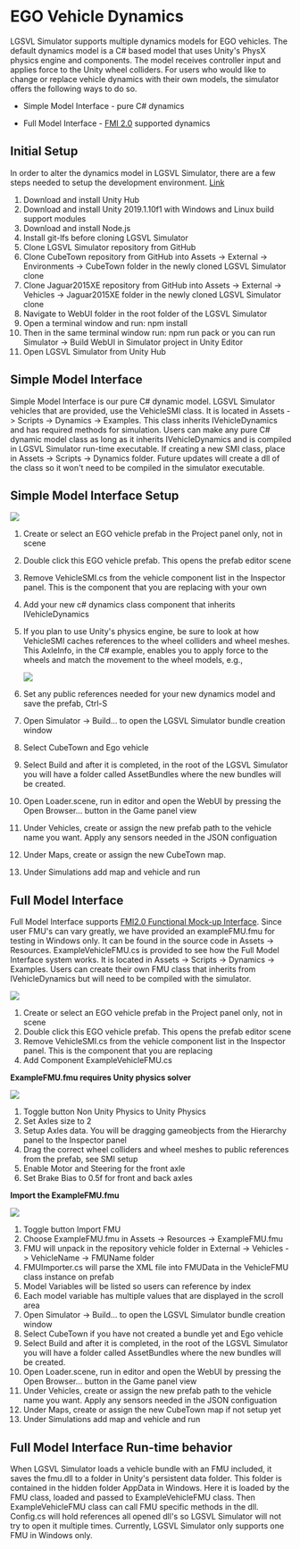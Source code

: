 # EGO Vehicle Dynamics[](#top)

LGSVL Simulator supports multiple dynamics models for EGO vehicles.  The default dynamics model is a C# based model that uses Unity's PhysX physics engine and components.  The model receives controller input and applies force to the Unity wheel colliders.  For users who would like to change or replace vehicle dynamics with their own models, the simulator offers the following ways to do so.

- Simple Model Interface - pure C# dynamics

- Full Model Interface - [FMI 2.0](https://fmi-standard.org/) supported dynamics




## Initial Setup

In order to alter the dynamics model in LGSVL Simulator, there are a few steps needed to setup the development environment. [Link](build-instructions.md)

1. Download and install Unity Hub
2. Download and install Unity 2019.1.10f1 with Windows and Linux build support modules
3. Download and install Node.js
4. Install git-lfs before cloning LGSVL Simulator
5. Clone LGSVL Simulator repository from GitHub
6. Clone CubeTown repository from GitHub into Assets -> External -> Environments -> CubeTown folder in the newly cloned LGSVL Simulator clone 
7. Clone Jaguar2015XE repository from GitHub into Assets -> External -> Vehicles -> Jaguar2015XE folder in the newly cloned LGSVL Simulator clone
8. Navigate to WebUI folder in the root folder of the LGSVL Simulator
9. Open a terminal window and run: npm install
10. Then in the same terminal window run: npm run pack or you can run Simulator -> Build WebUI in Simulator project in Unity Editor
11. Open LGSVL Simulator from Unity Hub




## Simple Model Interface

Simple Model Interface is our pure C# dynamic model.  LGSVL Simulator vehicles that are provided, use the VehicleSMI class.  It is located in Assets -> Scripts -> Dynamics -> Examples.  This class inherits IVehicleDynamics and has required methods for simulation.  Users can make any pure C# dynamic model class as long as it inherits IVehicleDynamics and is compiled in LGSVL Simulator run-time executable.  If creating a new SMI class, place in Assets -> Scripts -> Dynamics folder.  Future updates will create a dll of the class so it won't need to be compiled in the simulator executable.



## Simple Model Interface Setup

[![](images/smi-setup.png)](images/full_size_images/smi-setup.png)

1. Create or select an EGO vehicle prefab in the Project panel only, not in scene

1. Double click this EGO vehicle prefab.  This opens the prefab editor scene

1. Remove VehicleSMI.cs from the vehicle component list in the Inspector panel.  This is the component that you are replacing with your own

1. Add your new c# dynamics class component that inherits IVehicleDynamics

1. If you plan to use Unity's physics engine, be sure to look at how VehicleSMI caches references to the wheel colliders and wheel meshes.  This AxleInfo, in the C# example, enables you to apply force to the wheels and match the movement to the wheel models, e.g.,

   [![](images/smi-unity-physics-setup.png)](images/full_size_images/smi-unity-physics-setup.png)

1. Set any public references needed for your new dynamics model and save the prefab, Ctrl-S

1. Open Simulator -> Build... to open the LGSVL Simulator bundle creation window

1. Select CubeTown and Ego vehicle

1. Select Build and after it is completed, in the root of the LGSVL Simulator you will have a folder called AssetBundles where the new bundles will be created.

1. Open Loader.scene, run in editor and open the WebUI by pressing the Open Browser... button in the Game panel view

1. Under Vehicles, create or assign the new prefab path to the vehicle name you want.  Apply any sensors needed in the JSON configuation

1. Under Maps, create or assign the new CubeTown map.

1. Under Simulations add map and vehicle and run 



## Full Model Interface

Full Model Interface supports [FMI2.0 Functional Mock-up Interface](https://github.com/modelica/fmi-standard).  Since user FMU's can vary greatly, we have provided an exampleFMU.fmu for testing in Windows only.  It can be found in the source code in Assets -> Resources.  ExampleVehicleFMU.cs is provided to see how the Full Model Interface system works.  It is located in Assets -> Scripts -> Dynamics -> Examples. Users can create their own FMU class that inherits from IVehicleDynamics but will need to be compiled with the simulator.

[![](images/fmi-setup-0.png)](images/full_size_images/fmi-setup-0.png)

1. Create or select an EGO vehicle prefab in the Project panel only, not in scene
1. Double click this EGO vehicle prefab.  This opens the prefab editor scene
1. Remove VehicleSMI.cs from the vehicle component list in the Inspector panel.  This is the component that you are replacing
1. Add Component ExampleVehicleFMU.cs



**ExampleFMU.fmu requires Unity physics solver**

[![](images/fmi-setup-1.png)](images/full_size_images/fmi-setup-1.png)

1. Toggle button Non Unity Physics to Unity Physics
1. Set Axles size to 2
1. Setup Axles data.  You will be dragging gameobjects from the Hierarchy panel to the Inspector panel
1. Drag the correct wheel colliders and wheel meshes to public references from the prefab, see SMI setup
1. Enable Motor and Steering for the front axle
1. Set Brake Bias to 0.5f for front and back axles



**Import the ExampleFMU.fmu**

[![](images/fmi-setup-2.png)](images/full_size_images/fmi-setup-2.png)

1. Toggle button Import FMU
1. Choose ExampleFMU.fmu in Assets -> Resources -> ExampleFMU.fmu
1. FMU will unpack in the repository vehicle folder in External -> Vehicles -> VehicleName -> FMUName folder
1. FMUImporter.cs will parse the XML file into FMUData in the VehicleFMU class instance on prefab
1. Model Variables will be listed so users can reference by index
1. Each model variable has multiple values that are displayed in the scroll area
1. Open Simulator -> Build... to open the LGSVL Simulator bundle creation window
1. Select CubeTown if you have not created a bundle yet and Ego vehicle
1. Select Build and after it is completed, in the root of the LGSVL Simulator you will have a folder called AssetBundles where the new bundles will be created.
1. Open Loader.scene, run in editor and open the WebUI by pressing the Open Browser... button in the Game panel view
1. Under Vehicles, create or assign the new prefab path to the vehicle name you want.  Apply any sensors needed in the JSON configuation
1. Under Maps, create or assign the new CubeTown map if not setup yet
1. Under Simulations add map and vehicle and run



## Full Model Interface Run-time behavior

When LGSVL Simulator loads a vehicle bundle with an FMU included, it saves the fmu.dll to a folder in Unity's persistent data folder.  This folder is contained in the hidden folder AppData in Windows.  Here it is loaded by the FMU class, loaded and passed to ExampleVehicleFMU class.  Then ExampleVehicleFMU class can call FMU specific methods in the dll.  Config.cs will hold references all opened dll's so LGSVL Simulator will not try to open it multiple times.  Currently, LGSVL Simulator only supports one FMU in Windows only.


